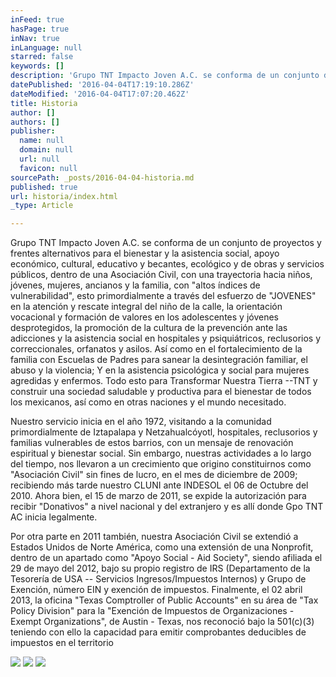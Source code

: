 ```yaml
---
inFeed: true
hasPage: true
inNav: true
inLanguage: null
starred: false
keywords: []
description: 'Grupo TNT Impacto Joven A.C. se conforma de un conjunto de proyectos y frentes alternativos para el bienestar y la asistencia social, apoyo económico, cultural, educativo y becantes, ecológico y de obras y servicios públicos, dentro de una Asociación Civil, con una trayectoria hacia niños, jóvenes, mujeres, ancianos y la familia, con “altos índices de vulnerabilidad”, esto primordialmente a través del esfuerzo de “JOVENES” en la atención y rescate integral del niño de la calle, la orientación vocacional y formación de valores en los adolescentes y jóvenes desprotegidos, la promoción de la cultura de la prevención ante las adicciones y la asistencia social en hospitales y psiquiátricos, reclusorios y correccionales, orfanatos y asilos. Así como en el fortalecimiento de la familia con Escuelas de Padres para sanear la desintegración familiar, el abuso y la violencia; Y en la asistencia psicológica y social para mujeres agredidas y enfermos. Todo esto para Transformar Nuestra Tierra –TNT y construir una sociedad saludable y productiva para el bienestar de todos los mexicanos, así como en otras naciones y el mundo necesitado.'
datePublished: '2016-04-04T17:19:10.286Z'
dateModified: '2016-04-04T17:07:20.462Z'
title: Historia
author: []
authors: []
publisher:
  name: null
  domain: null
  url: null
  favicon: null
sourcePath: _posts/2016-04-04-historia.md
published: true
url: historia/index.html
_type: Article

---
```

Grupo TNT Impacto Joven A.C. se conforma de un conjunto de proyectos y frentes alternativos para el bienestar y la asistencia social, apoyo económico, cultural, educativo y becantes, ecológico y de obras y servicios públicos, dentro de una Asociación Civil, con una trayectoria hacia niños, jóvenes, mujeres, ancianos y la familia, con "altos índices de vulnerabilidad", esto primordialmente a través del esfuerzo de "JOVENES" en la atención y rescate integral del niño de la calle, la orientación vocacional y formación de valores en los adolescentes y jóvenes desprotegidos, la promoción de la cultura de la prevención ante las adicciones y la asistencia social en hospitales y psiquiátricos, reclusorios y correccionales, orfanatos y asilos. Así como en el fortalecimiento de la familia con Escuelas de Padres para sanear la desintegración familiar, el abuso y la violencia; Y en la asistencia psicológica y social para mujeres agredidas y enfermos. Todo esto para Transformar Nuestra Tierra --TNT y construir una sociedad saludable y productiva para el bienestar de todos los mexicanos, así como en otras naciones y el mundo necesitado.

Nuestro servicio inicia en el año 1972, visitando a la comunidad primordialmente de Iztapalapa y Netzahualcóyotl, hospitales, reclusorios y familias vulnerables de estos barrios, con un mensaje de renovación espiritual y bienestar social. Sin embargo, nuestras actividades a lo largo del tiempo, nos llevaron a un crecimiento que origino constituirnos como "Asociación Civil" sin fines de lucro, en el mes de diciembre de 2009; recibiendo más tarde nuestro CLUNI ante INDESOL el 06 de Octubre del 2010\. Ahora bien, el 15 de marzo de 2011, se expide la autorización para recibir "Donativos" a nivel nacional y del extranjero y es allí donde Gpo TNT AC inicia legalmente.

Por otra parte en 2011 también, nuestra Asociación Civil se extendió a Estados Unidos de Norte América, como una extensión de una Nonprofit, dentro de un apartado como "Apoyo Social - Aid Society", siendo afiliada el 29 de mayo del 2012, bajo su propio registro de IRS (Departamento de la Tesorería de USA -- Servicios Ingresos/Impuestos Internos) y Grupo de Exención, número EIN y exención de impuestos. Finalmente, el 02 abril 2013, la oficina "Texas Comptroller of Public Accounts" en su área de "Tax Policy Division" para la "Exención de Impuestos de Organizaciones - Exempt Organizations", de Austin - Texas, nos reconoció bajo la 501(c)(3) teniendo con ello la capacidad para emitir comprobantes deducibles de impuestos en el territorio

![](https://the-grid-user-content.s3-us-west-2.amazonaws.com/8d3cbb3c-e826-41e6-802e-2895fe16ec0d.jpg)
![](https://the-grid-user-content.s3-us-west-2.amazonaws.com/23ad59a2-7d59-4477-b6e6-38d308f72e9d.jpg)
![](https://the-grid-user-content.s3-us-west-2.amazonaws.com/60313f03-4fd0-46cc-b673-33d867a8d3c2.jpg)